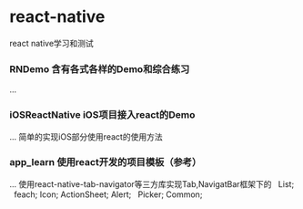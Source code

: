 # react-native
react native学习和测试

### RNDemo 含有各式各样的Demo和综合练习
 ... 
 
### iOSReactNative iOS项目接入react的Demo
 ...
 简单的实现iOS部分使用react的使用方法
 
### app_learn 使用react开发的项目模板（参考）
 ...
 使用react-native-tab-navigator等三方库实现Tab,NavigatBar框架下的
    List;
    feach;
    Icon;
    ActionSheet;
    Alert;
    Picker;
    Common;
